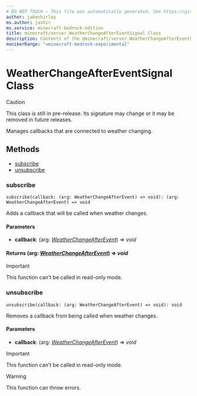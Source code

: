 ```yaml
---
# DO NOT TOUCH — This file was automatically generated. See https://github.com/mojang/minecraftapidocsgenerator to modify descriptions, examples, etc.
author: jakeshirley
ms.author: jashir
ms.service: minecraft-bedrock-edition
title: minecraft/server.WeatherChangeAfterEventSignal Class
description: Contents of the @minecraft/server.WeatherChangeAfterEventSignal class.
monikerRange: "=minecraft-bedrock-experimental"
---
```

# WeatherChangeAfterEventSignal Class

> [!CAUTION]
> This class is still in pre-release.  Its signature may change or it may be removed in future releases.

Manages callbacks that are connected to weather changing.

## Methods
- [subscribe](#subscribe)
- [unsubscribe](#unsubscribe)

### **subscribe**
`
subscribe(callback: (arg: WeatherChangeAfterEvent) => void): (arg: WeatherChangeAfterEvent) => void
`

Adds a callback that will be called when weather changes.

#### **Parameters**
- **callback**: (arg: [*WeatherChangeAfterEvent*](WeatherChangeAfterEvent.md)) => *void*

#### **Returns** (arg: [*WeatherChangeAfterEvent*](WeatherChangeAfterEvent.md)) => *void*

> [!IMPORTANT]
> This function can't be called in read-only mode.

### **unsubscribe**
`
unsubscribe(callback: (arg: WeatherChangeAfterEvent) => void): void
`

Removes a callback from being called when weather changes.

#### **Parameters**
- **callback**: (arg: [*WeatherChangeAfterEvent*](WeatherChangeAfterEvent.md)) => *void*

> [!IMPORTANT]
> This function can't be called in read-only mode.

> [!WARNING]
> This function can throw errors.
